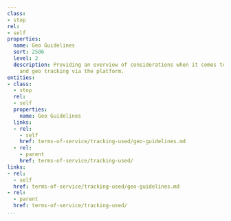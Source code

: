 ```yaml
---
class:
- stop
rel:
- self
properties:
  name: Geo Guidelines
  sort: 2506
  level: 2
  description: Providing an overview of considerations when it comes to location,
    and geo tracking via the platform.
entities:
- class:
  - stop
  rel:
  - self
  properties:
    name: Geo Guidelines
  links:
  - rel:
    - self
    href: terms-of-service/tracking-used/geo-guidelines.md
  - rel:
    - parent
    href: terms-of-service/tracking-used/
links:
- rel:
  - self
  href: terms-of-service/tracking-used/geo-guidelines.md
- rel:
  - parent
  href: terms-of-service/tracking-used/
...
```

